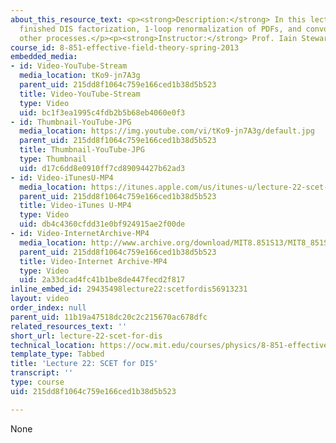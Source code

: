 ```yaml
---
about_this_resource_text: <p><strong>Description:</strong> In this lecture, the professor
  finished DIS factorization, 1-loop renormalization of PDFs, and convolutions in
  other processes.</p><p><strong>Instructor:</strong> Prof. Iain Stewart</p>
course_id: 8-851-effective-field-theory-spring-2013
embedded_media:
- id: Video-YouTube-Stream
  media_location: tKo9-jn7A3g
  parent_uid: 215dd8f1064c759e166ced1b38d5b523
  title: Video-YouTube-Stream
  type: Video
  uid: bc1f3ea1995c4fdb2b5b68eb4060e0f3
- id: Thumbnail-YouTube-JPG
  media_location: https://img.youtube.com/vi/tKo9-jn7A3g/default.jpg
  parent_uid: 215dd8f1064c759e166ced1b38d5b523
  title: Thumbnail-YouTube-JPG
  type: Thumbnail
  uid: d17c6dd8e0910ff7cd89094427b62ad3
- id: Video-iTunesU-MP4
  media_location: https://itunes.apple.com/us/itunes-u/lecture-22-scet-for-dis/id717384450?i=168723785
  parent_uid: 215dd8f1064c759e166ced1b38d5b523
  title: Video-iTunes U-MP4
  type: Video
  uid: db4c4360cfdd31e0bf924915ae2f00de
- id: Video-InternetArchive-MP4
  media_location: http://www.archive.org/download/MIT8.851S13/MIT8_851S13_lec22_300k.mp4
  parent_uid: 215dd8f1064c759e166ced1b38d5b523
  title: Video-Internet Archive-MP4
  type: Video
  uid: 2a33dcad4fc41b1be8de447fecd2f817
inline_embed_id: 29435498lecture22:scetfordis56913231
layout: video
order_index: null
parent_uid: 11b19a47518dc20c2c215670ac678dfc
related_resources_text: ''
short_url: lecture-22-scet-for-dis
technical_location: https://ocw.mit.edu/courses/physics/8-851-effective-field-theory-spring-2013/video-lectures/lecture-22-scet-for-dis
template_type: Tabbed
title: 'Lecture 22: SCET for DIS'
transcript: ''
type: course
uid: 215dd8f1064c759e166ced1b38d5b523

---
```

None